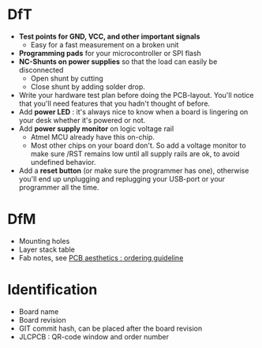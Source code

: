 # DfT
* **Test points for GND, VCC, and other important signals**
  * Easy for a fast measurement on a broken unit
* **Programming pads** for your microcontroller or SPI flash
* **NC-Shunts on power supplies** so that the load can easily be disconnected
  * Open shunt by cutting
  * Close shunt by adding solder drop.
* Write your hardware test plan before doing the PCB-layout.  You'll notice that you'll need features that you hadn't thought of before.
* Add **power LED** : it's always nice to know when a board is lingering on your desk whether it's powered or not.
* Add **power supply monitor** on logic voltage rail
  * Atmel MCU already have this on-chip.
  * Most other chips on your board don't.  So add a voltage monitor to make sure /RST remains low until all supply rails are ok, to avoid undefined behavior.
* Add a **reset button** (or make sure the programmer has one), otherwise you'll end up unplugging and replugging your USB-port or your programmer all the time.

# DfM
* Mounting holes
* Layer stack table
* Fab notes, see [PCB aesthetics : ordering guideline](./PCB_aesthetics.md) 

# Identification
* Board name
* Board revision
* GIT commit hash, can be placed after the board revision
* JLCPCB : QR-code window and order number